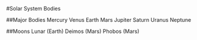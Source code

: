 #Solar System Bodies

##Major Bodies
Mercury
Venus
Earth
Mars
Jupiter
Saturn
Uranus
Neptune

##Moons
Lunar (Earth)
Deimos (Mars)
Phobos (Mars)